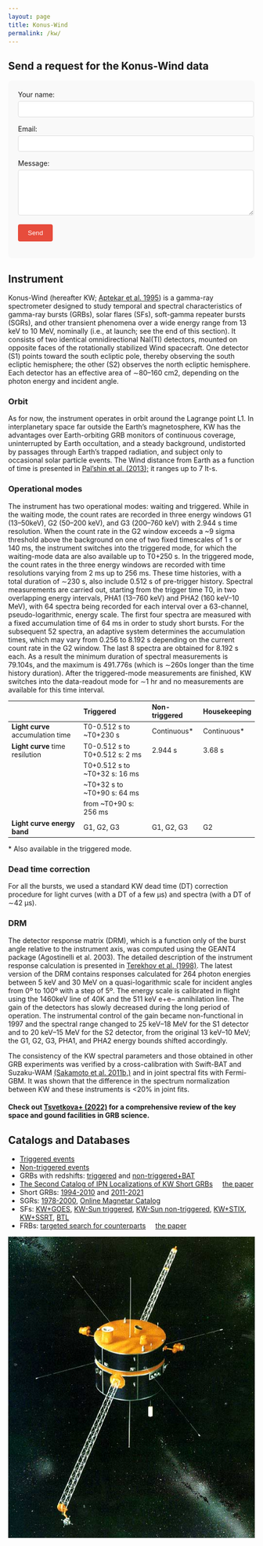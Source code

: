 ```yaml
---
layout: page
title: Konus-Wind
permalink: /kw/
---
```


## Send a request for the Konus-Wind data

<form 
  action="https://formspree.io/f/xwpqozev" 
  method="POST"
  class="contact-form"
>
  <label>
    Your name:
    <input type="text" name="name" required>
  </label>
  
  <label>
    Email:
    <input type="email" name="_replyto" required>
  </label>
  
  <label>
    Message:
    <textarea name="message" rows="5" required></textarea>
  </label>
  
  <input type="hidden" name="_language" value="ru">
  
  <button type="submit">Send</button>
</form>

<style>
  .contact-form {
    max-width: 600px;
    margin: 0 auto;
    padding: 20px;
  background: #f9f9f9;
    border-radius: 8px;
  }
  
  .contact-form label {
    display: block;
    margin-bottom: 15px;
  }
  
  .contact-form input,
  .contact-form textarea {
    width: 100%;
    padding: 8px;
    margin-top: 5px;
    border: 1px solid #ddd;
    border-radius: 4px;
  }
  
  .contact-form button {
    background: #e74c3c;
    color: white;
    padding: 10px 20px;
    border: none;
    border-radius: 4px;
    cursor: pointer;
  }
</style>

## Instrument
Konus-Wind (hereafter KW; [Aptekar et al. 1995](https://ui.adsabs.harvard.edu/abs/1995SSRv...71..265A/abstract)) is a gamma-ray spectrometer designed to study temporal and spectral characteristics of gamma-ray bursts (GRBs), solar flares (SFs), soft-gamma repeater bursts (SGRs), and other transient phenomena over a wide energy range from 13 keV to 10 MeV, nominally (i.e., at launch; see the end of this section). 
It consists of two identical omnidirectional NaI(Tl) detectors, mounted on opposite faces of the rotationally stabilized Wind spacecraft. 
One detector (S1) points toward the south ecliptic pole, thereby observing the south ecliptic hemisphere; the other (S2) observes the north ecliptic hemisphere. 
Each detector has an effective area of ∼80–160 cm2, depending on the photon energy and incident angle.

### Orbit
As for now, the instrument operates in orbit around the Lagrange point L1.
In interplanetary space far outside the Earthʼs magnetosphere, KW has the advantages over Earth-orbiting GRB monitors of continuous coverage, uninterrupted by Earth occultation, and a steady background, undistorted by passages through Earthʼs trapped radiation, and subject only to occasional solar particle events. 
The Wind distance from Earth as a function of time is presented in [Palʼshin et al. (2013);](https://ui.adsabs.harvard.edu/abs/2013ApJS..207...38P/abstract) it ranges up to 7&nbsp;lt-s.

### Operational modes
The instrument has two operational modes: waiting and triggered. 
While in the waiting mode, the count rates are recorded in three energy windows G1 (13–50keV), G2 (50–200 keV), and G3 (200–760 keV) with 2.944 s time resolution. 
When the count rate in the G2 window exceeds a ~9 sigma threshold above the background on one of two fixed timescales of 1 s or 140 ms, the instrument switches into the triggered mode, for which the waiting-mode data are also available up to T0+250 s. 
In the triggered mode, the count rates in the three energy windows are recorded with time resolutions varying from 2 ms up to 256 ms. 
These time histories, with a total duration of ∼230 s, also include 0.512 s of pre-trigger history. 
Spectral measurements are carried out, starting from the trigger time T0, in two overlapping energy intervals, PHA1 (13–760 keV) and PHA2 (160 keV–10 MeV), with 64 spectra being recorded for each interval over a 63-channel, pseudo-logarithmic, energy scale. 
The first four spectra are measured with a fixed accumulation time of 64 ms in order to study short bursts. 
For the subsequent 52 spectra, an adaptive system determines the accumulation times, which may vary from 0.256 to 8.192 s depending on the current count rate in the G2 window. 
The last 8 spectra are obtained for 8.192 s each. 
As a result the minimum duration of spectral measurements is 79.104s, and the maximum is 491.776s (which is ∼260s longer than the time history duration). 
After the triggered-mode measurements are finished, KW switches into the data-readout mode for ∼1 hr and no measurements are available for this time interval.

|                                    |**Triggered**                   |**Non-triggered**| **Housekeeping** |
|:-----------------------------------|:-------------------------------|:-----------------|:------------|
|**Light curve** accumulation time   |T0-0.512 s to ~T0+230 s         |Continuous* |Continuous*|
|**Light curve** time resilution     |T0-0.512 s to T0+0.512 s: 2 ms  |2.944 s     |3.68 s  |
|                                    |T0+0.512 s to ~T0+32 s: 16 ms   |             |  |
|                                    |~T0+32 s to ~T0+90 s: 64 ms     |             |  |
|                                    |from ~T0+90 s: 256 ms           |             |  |
|**Light curve energy band**         |G1, G2, G3                      |G1, G2, G3   |G2 |


\* Also available in the triggered mode.

### Dead time correction
For all the bursts, we used a standard KW dead time (DT) correction procedure for light curves (with a DT of a few μs) and spectra (with a DT of ∼42 μs). 

### DRM
The detector response matrix (DRM), which is a function only of the burst angle relative to the instrument axis, was computed using the GEANT4 package (Agostinelli et al. 2003). 
The detailed description of the instrument response calculation is presented in [Terekhov et al. (1998)](https://ui.adsabs.harvard.edu/abs/1998AIPC..428..894T/abstract). 
The latest version of the DRM contains responses calculated for 264 photon energies between 5 keV and 30 MeV on a quasi-logarithmic scale for incident angles from 0º to 100º with a step of 5º. 
The energy scale is calibrated in flight using the 1460keV line of 40K and the 511 keV e+e− annihilation line. 
The gain of the detectors has slowly decreased during the long period of operation. 
The instrumental control of the gain became non-functional in 1997 and the spectral range changed to 25 keV–18 MeV for the S1 detector and to 20 keV–15 MeV for the S2 detector, from the original 13 keV–10 MeV; the G1, G2, G3, PHA1, and PHA2 energy bounds shifted accordingly.

The consistency of the KW spectral parameters and those obtained in other GRB experiments was verified by a cross-calibration with Swift-BAT and Suzaku-WAM [(Sakamoto et al. 2011b,)](https://ui.adsabs.harvard.edu/abs/2011PASJ...63..215S/abstract) and in joint spectral fits with Fermi-GBM. 
It was shown that the difference in the spectrum normalization between KW and these instruments is <20% in joint fits. 

#### Check out [Tsvetkova+ (2022)](https://ui.adsabs.harvard.edu/abs/2022Univ....8..373T/abstract) for a comprehensive review of the key space and gound facilities in GRB science.

## Catalogs and Databases
- [Triggered events](http://www.ioffe.ru/LEA/kw/triggers/)
- [Non-triggered events](http://www.ioffe.ru/LEA/kw/wm/)
- GRBs with redshifts: [triggered](http://www.ioffe.ru/LEA/zGRBs/triggered/index.html) and [non-triggered+BAT](http://www.ioffe.ru/LEA/zGRBs/part2/index.html)
- [The Second Catalog of IPN Localizations of KW Short GRBs](http://www.ioffe.ru/LEA/ShortGRBs_IPN/index.html) &nbsp;&nbsp;&nbsp; [the paper](https://ui.adsabs.harvard.edu/abs/2022ApJS..259...34S/abstract)
- Short GRBs: [1994-2010](http://www.ioffe.ru/LEA/shortGRBs/Catalog2/index.html) and [2011-2021](http://www.ioffe.ru/LEA/shortGRBs/Catalog3/index.html)
- SGRs: [1978-2000](http://www.ioffe.ru/LEA/SGR/Catalog/index.html), [Online Magnetar Catalog](https://www.ioffe.ru/LEA/SGR/index.html)
- SFs: [KW+GOES](http://www.ioffe.ru/LEA/Solar/index.html), [KW-Sun triggered](http://www.ioffe.ru/LEA/kwsun/index.html), [KW-Sun non-triggered](http://www.ioffe.ru/LEA/kwsun_waiting/index.html), [KW+STIX](http://www.ioffe.ru/LEA/kw_stix/index.html), [KW+SSRT](http://www.ioffe.ru/LEA/SF_AR/KW-SSRT/index.html), [BTL](http://www.ioffe.ru/LEA/kw/wm/btl/index.html)
- FRBs: [targeted search for counterparts](http://www.ioffe.ru/LEA/FRB/index.html) &nbsp;&nbsp;&nbsp; [the paper](https://ui.adsabs.harvard.edu/abs/2024MNRAS.527.5580R/abstract)


![Figure](assets/images/KW_sc.jpg)
